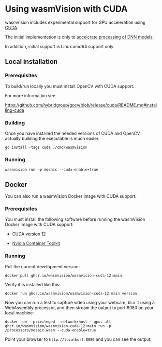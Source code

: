 # Using wasmVision with CUDA

wasmVision includes experimental support for GPU acceleration using [CUDA](https://en.wikipedia.org/wiki/CUDA).

The initial implementation is only to [accelerate processing of DNN models](https://github.com/opencv/opencv/wiki/Deep-Learning-in-OpenCV).

In addition, initial support is Linux amd64 support only.

## Local installation

### Prerequisites

To build/run locally you must install OpenCV with CUDA support.

For more information see:

https://github.com/hybridgroup/gocv/blob/release/cuda/README.md#installing-cuda

### Building

Once you have installed the needed versions of CUDA and OpenCV, actually building the executable is much easier.

```shell
go install -tags cuda ./cmd/wasmvision
```

### Running

```shell
wasmvision run -p mosaic --cuda-enable=true
```

## Docker

You can also run a wasmVision Docker image with CUDA support.

### Prerequisites

You must install the following software before running the wasmVision Docker image with CUDA support:

- [CUDA version 12](https://docs.nvidia.com/cuda/archive/12.6.0/cuda-installation-guide-linux/index.html)

- [Nvidia Container Toolkit](https://docs.nvidia.com/datacenter/cloud-native/container-toolkit/latest/install-guide.html) 

### Running

Pull the current development version:

```shell
docker pull ghcr.io/wasmvision/wasmvision-cuda-12:main
```

Verify it is installed like this:

```shell
docker run ghcr.io/wasmvision/wasmvision-cuda-12:main version
```

Now you can run a test to capture video using your webcam, blur it using a WebAssembly processor, and then stream the output to port 8080 on your local machine:

```shell
docker run --privileged --network=host --gpus all ghcr.io/wasmvision/wasmvision-cuda-12:main run -p /processors/mosaic.wasm --cuda-enable=true
```

Point your browser to `http://localhost:8080` and you can see the output.
